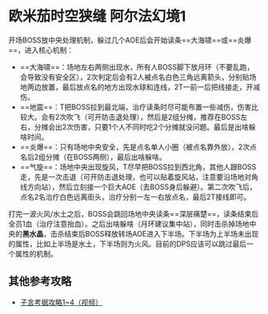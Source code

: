 # 欧米茄时空狭缝 阿尔法幻境1

开场BOSS放中央处理机制，躲过几个AOE后会开始读条==大海啸==或==炎爆==，进入核心机制：
* ==大海啸==：场地左右两侧出现水，<Role name="tank" /><Role name="healer" /><Role name="dps" />所有人BOSS脚下放月环（不要乱跑，会导致没有安全区），2次判定后会有2人被点名白色三角远离箭头，分别贴场地两边放置，最后放点名的地方出现水球和连线，<Role name="tank" />2T一前一后把线接走，开减伤。
* ==地震==：<Role name="tank" />T把BOSS拉到最北端，<Role name="healer" />治疗读条时尽可能布置一些减伤，伤害比较大。会有2次吹飞（可开防击退处理），然后是2组分摊，推荐在BOSS左右，分摊会出2次伤害，只要1个人不同时吃2个分摊就没问题。最后是出啥躲啥时间。
* ==炎爆==：只有场地中央安全，先是点名单人小圈（被点名靠外放），2次点名后2组分摊（在BOSS两侧），最后出啥躲啥。
* ==气旋==：场地中央出现旋风，<Role name="tank" />T尽早把BOSS拉到西北角，<Role name="tank" /><Role name="healer" /><Role name="dps" />其他人跟BOSS走，先是一次击退（可开防击退处理，也可以贴着旋风站，注意要沿场地对角线方向站），然后立刻接一个巨大AOE（去BOSS身后躲避）。第二次吹飞后，点名<Role name="healer" />2名治疗白色远离街头，治疗分别一左一右放点名，最后2T接线即可。

打完一波火风/水土之后，BOSS会跳回场地中央读条==深层痛楚==，读条结束后全员1血（<Role name="healer" />治疗注意抬血）。之后出啥躲啥（月环建议集中站），同时击杀掉场地中央的**黑水晶**，击杀结束后BOSS释放转场AOE进入下半场。下半场为上半场未出现的属性，比如上半场是水土，下半场则为火风。目前的DPS应该可以跳过最后一个属性的机制。

## 其他参考攻略

* [子言考据攻略1~4（视频）](https://www.bilibili.com/video/av39719792/)
